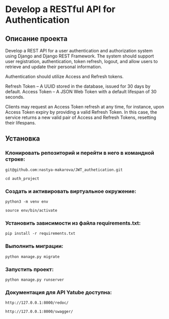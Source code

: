 # Develop a RESTful API for Authentication

## Описание проекта
Develop a REST API for a user authentication and authorization system using Django and Django REST Framework. The system should support user registration, authentication, token refresh, logout, and allow users to retrieve and update their personal information.

Authentication should utilize Access and Refresh tokens.

Refresh Token – A UUID stored in the database, issued for 30 days by default.
Access Token – A JSON Web Token with a default lifespan of 30 seconds.

Clients may request an Access Token refresh at any time, for instance, upon Access Token expiry by providing a valid Refresh Token. In this case, the service returns a new valid pair of Access and Refresh Tokens, resetting their lifespans.

## Установка

### Клонировать репозиторий и перейти в него в командной строке:

```git@github.com:nastya-makarova/JWT_authetication.git```

```cd auth_project```

### Cоздать и активировать виртуальное окружение:

```python3 -m venv env```

```source env/bin/activate```

### Установить зависимости из файла requirements.txt:

```pip install -r requirements.txt```

### Выполнить миграции:

```python manage.py migrate```

### Запустить проект:

```python manage.py runserver```


### Документация для API Yatube доступна:

```http://127.0.0.1:8000/redoc/```

```http://127.0.0.1:8000/swagger/```
